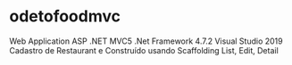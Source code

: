# odetofoodmvc
Web Application ASP .NET MVC5 .Net Framework 4.7.2 Visual Studio 2019 
Cadastro de Restaurant e
Construído usando Scaffolding List, Edit, Detail 
